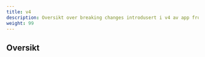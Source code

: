 ```yaml
---
title: v4
description: Oversikt over breaking changes introdusert i v4 av app frontend.
weight: 99
---
```


## Oversikt